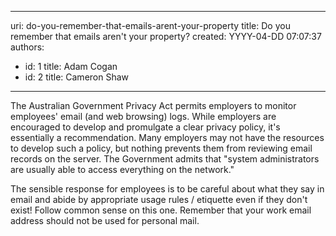 

---
uri: do-you-remember-that-emails-arent-your-property
title: Do you remember that emails aren't your property?
created: YYYY-04-DD 07:07:37
authors:
  - id: 1
    title: Adam Cogan
  - id: 2
    title: Cameron Shaw
---




<span class='intro'> 
  <p>The Australian Government Privacy Act permits employers to monitor employees' email (and web browsing) logs. While employers are encouraged to develop and promulgate a clear privacy policy, it's essentially a recommendation. Many employers may not have the resources to develop such a policy, but nothing prevents them from reviewing email records on the server. The Government admits that &quot;system administrators are usually able to access everything on the network.&quot; </p>
 </span>


  <p>The sensible response for employees is to be careful about what they say in email and abide by appropriate usage rules / etiquette even if they don't exist! Follow common sense on this one. Remember that your work email address should not be used for personal mail.</p>



